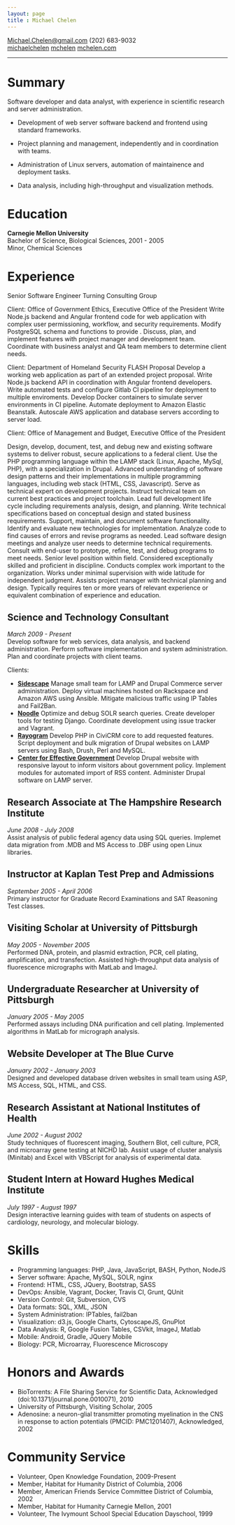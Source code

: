 ```yaml
---
layout: page
title : Michael Chelen
---
```

<!--
<div class="resume-buttons no-print">
<a href="/file/Michael_Chelen.pdf" class="btn btn-default btn-sm"><i class="fa fa-download"></i> Download</a> 
<a href="javascript:window.print()" class="btn btn-default btn-sm"><i class="fa fa-print"></i> Print</a>
</div>
-->

<!--Biologist experienced in high-throughput data analysis using open standards and web-based
communication.-->

<i class="fas fa-envelope" style="color:dark-gray"></i> <Michael.Chelen@gmail.com>
<i class="fas fa-phone"></i> (202) 683-9032  
<i class="fab fa-linkedin-in"></i> [michaelchelen](https://www.linkedin.com/in/michaelchelen)
<i class="fab fa-github"></i> [mchelen](http://github.com/mchelen)
<i class="fab fa-home"></i> [mchelen.com](http://mchelen.com)

- - -

# Summary #
Software developer and data analyst, with experience in scientific research and server administration.

 - Development of web server software backend and frontend using standard frameworks.

 - Project planning and management, independently and in coordination with teams.
 
 - Administration of Linux servers, automation of maintainence and deployment tasks.
 
 - Data analysis, including high-throughput and visualization methods.

# Education #

**Carnegie Mellon University**  
Bachelor of Science, Biological Sciences, 2001 - 2005  
Minor, Chemical Sciences

# Experience #

Senior Software Engineer
Turning Consulting Group

Client:
Office of Government Ethics, Executive Office of the President
Write Node.js backend and Angular frontend code for web application with complex user permissioning, workflow, and security requirements. Modify PostgreSQL schema and functions to provide . Discuss, plan, and implement features with project manager and development team. Coordinate with business analyst and QA team members to determine client needs.

Client:
Department of Homeland Security FLASH Proposal
Develop a working web application as part of an extended project proposal. Write Node.js backend API in coordination with Angular frontend developers. Write automated tests and configure Gitlab CI pipeline for deployment to multiple enviroments. Develop Docker containers to simulate server environments in CI pipeline. Automate deployment to Amazon Elastic Beanstalk. Autoscale AWS application and database servers according to server load.


Client:
Office of Management and Budget, Executive Office of the President

Design, develop, document, test, and debug new and existing software systems to deliver robust, secure applications to a federal client. Use the PHP programming language within the LAMP stack (Linux, Apache, MySql, PHP), with a specialization in Drupal. Advanced understanding of software design patterns and their implementations in multiple programming languages, including web stack (HTML, CSS, Javascript). Serve as technical expert on development projects. Instruct technical team on current best practices and project toolchain. Lead full development life cycle including requirements analysis, design, and planning. Write technical specifications based on conceptual design and stated business requirements. Support, maintain, and document software functionality. Identify and evaluate new technologies for implementation. Analyze code to find causes of errors and revise programs as needed. Lead software design meetings and analyze user needs to determine technical requirements. Consult with end-user to prototype, refine, test, and debug programs to meet needs. Senior level position within field. Considered exceptionally skilled and proficient in discipline. Conducts complex work important to the organization. Works under minimal supervision with wide latitude for independent judgment. Assists project manager with technical planning and design. Typically requires ten or more years of relevant experience or equivalent combination of experience and education.





## Science and Technology Consultant
*March 2009 - Present*  
Develop software for web services, data analysis, and backend administration. Perform software implementation and system administration. Plan and coordinate projects with client teams.

  Clients:

 - **[Sidescape](http://sidescapemedia.com)** Manage small team for LAMP and Drupal Commerce server administration. Deploy virtual machines hosted on Rackspace and Amazon AWS using Ansible. Mitigate malicious traffic using IP Tables and Fail2Ban.
 - **[Noodle](http://www.noodle.com/)** Optimize and debug SOLR search queries. Create developer tools for testing Django. Coordinate development using issue tracker and Vagrant.
 - **[Rayogram](http://www.rayogram.com/)** Develop PHP in CiviCRM core to add requested features. Script deployment and bulk migration of Drupal websites on LAMP servers using Bash, Drush, Perl and MySQL.
 - **[Center for Effective Government](http://www.foreffectivegov.org/)** Develop Drupal website with responsive layout to inform visitors about government policy. Implement modules for automated import of RSS content. Administer Drupal software on LAMP server.
  
## Research Associate at The Hampshire Research Institute
*June 2008 - July 2008*  
  Assist analysis of public federal agency data using SQL queries. Implemet data migration from .MDB and MS Access to .DBF using open Linux libraries.

## Instructor at Kaplan Test Prep and Admissions
*September 2005 - April 2006*  
  Primary instructor for Graduate Record Examinations and SAT Reasoning Test classes.
                                                                                               
## Visiting Scholar at University of Pittsburgh
*May 2005 - November 2005*  
  Performed DNA, protein, and plasmid extraction, PCR, cell plating, amplification, and transfection. Assisted high-throughput data analysis of fluorescence micrographs with MatLab and ImageJ.

## Undergraduate Researcher at University of Pittsburgh
*January 2005 - May 2005*  
  Performed assays including DNA purification and cell plating. Implemented algorithms in MatLab for micrograph analysis.

## Website Developer at The Blue Curve
*January 2002 - January 2003*  
  Designed and developed database driven websites in small team using ASP, MS Access, SQL, HTML, and CSS.

## Research Assistant at National Institutes of Health
*June 2002 - August 2002*  
  Study techniques of fluorescent imaging, Southern Blot, cell culture, PCR, and microarray gene testing at NICHD lab. Assist usage of cluster analysis (Minitab) and Excel with VBScript for analysis of experimental data.

<!--
## Website Developer at Complete Reviews
January 2000 - January 2001 (1 year 1 month)
  Developed database driven website using MS Access and ASP server scripting for web writing team collaboration.


## Technical Writer at Glide Underground
*January 1999 - January 2000*  
  Write reviews of computer software and hardware for enthusiast audience.
-->

## Student Intern at Howard Hughes Medical Institute
*July 1997 - August 1997*  
  Design interactive learning guides with team of students on aspects of cardiology, neurology, and molecular biology.

<!--
# Volunteer #
 - Volunteer at The Open Knowledge Foundation
*September 2008 - Present*
  Communicate with scientific community through open science discussion list, assist organization and coverage of web-based meetings. http://okfn.org

 - Volunteer at Open Science Information
May 2008 - Present
  Support community of science researchers, writers, students, and the public through online forums and web services. Develop and operate HTML, Javascript, XML, and JSON serving applications through PHP and MySQL.
-->

# Skills #

- Programming languages: PHP, Java, JavaScript, BASH, Python, NodeJS
- Server software: Apache, MySQL, SOLR, nginx
- Frontend: HTML, CSS, JQuery, Bootstrap, SASS
- DevOps: Ansible, Vagrant, Docker, Travis CI, Grunt, QUnit
- Version Control: Git, Subversion, CVS
- Data formats: SQL, XML, JSON
- System Administration: IPTables, fail2ban
- Visualization: d3.js, Google Charts, CytoscapeJS, GnuPlot
- Data Analysis: R, Google Fusion Tables, CSVkit, ImageJ, Matlab
- Mobile: Android, Gradle, JQuery Mobile
- Biology: PCR, Microarray, Fluorescence Microscopy
                                                     
# Honors and Awards #
 - BioTorrents: A File Sharing Service for Scientific Data, Acknowledged (doi:10.1371/journal.pone.0010071), 2010
 - University of Pittsburgh, Visiting Scholar, 2005
 - Adenosine: a neuron-glial transmitter promoting myelination in the CNS in response to action potentials (PMCID: PMC1201407), Acknowledged, 2002

# Community Service #
 - Volunteer, Open Knowledge Foundation, 2009-Present
 - Member, Habitat for Humanity District of Columbia, 2006
 - Member, American Friends Service Committee District of Columbia, 2002
 - Member, Habitat for Humanity Carnegie Mellon, 2001
 - Volunteer, The Ivymount School Special Education Dayschool, 1999

